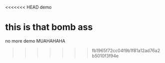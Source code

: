 <<<<<<< HEAD
demo

this is that bomb ass
=======
no more demo MUAHAHAHA
>>>>>>> fb1965f72cc04f9b1f81a12ad76a2b5010f3f94e
